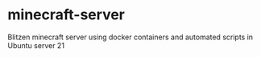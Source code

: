 # minecraft-server
Blitzen minecraft server using docker containers and automated scripts in Ubuntu server 21
